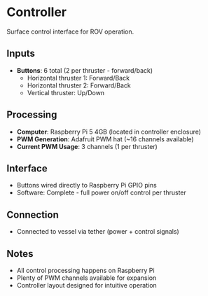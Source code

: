 # Controller

Surface control interface for ROV operation.

## Inputs
- **Buttons**: 6 total (2 per thruster - forward/back)
  - Horizontal thruster 1: Forward/Back
  - Horizontal thruster 2: Forward/Back
  - Vertical thruster: Up/Down

## Processing
- **Computer**: Raspberry Pi 5 4GB (located in controller enclosure)
- **PWM Generation**: Adafruit PWM hat (~16 channels available)
- **Current PWM Usage**: 3 channels (1 per thruster)

## Interface
- Buttons wired directly to Raspberry Pi GPIO pins
- Software: Complete - full power on/off control per thruster

## Connection
- Connected to vessel via tether (power + control signals)

## Notes
- All control processing happens on Raspberry Pi
- Plenty of PWM channels available for expansion
- Controller layout designed for intuitive operation